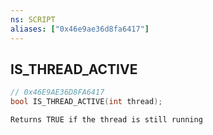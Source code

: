 ```yaml
---
ns: SCRIPT
aliases: ["0x46e9ae36d8fa6417"]
---
```

## IS_THREAD_ACTIVE

```c
// 0x46E9AE36D8FA6417
bool IS_THREAD_ACTIVE(int thread);
```

```
Returns TRUE if the thread is still running
```
